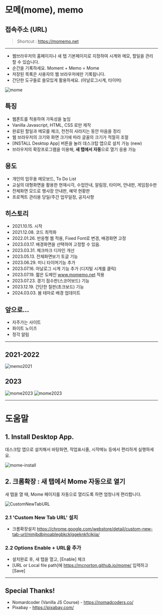 # 모메(mome), memo

## 접속주소 (URL)


> Shortcut : https://momemo.net

---

* 웹브라우저의 홈페이지나 새 탭 기본페이지로 지정하여 시계와 메모, 할일을 관리 할 수 있습니다.
* 순간을 기록하세요. Moment + Memo = Mome
* 저장된 목록은 사용자의 웹 브라우저에만 기록됩니다.
* 간단한 도구들로 쓸모있게 활용하세요. (아날로그시계, 타이머)


![mome](https://github.com/mcnorton/mome/assets/4551495/660bcb5c-fed8-451e-94e6-2965722fed24)



## 특징
* 웹폰트를 적용하여 가독성을 높임
* Vanilla Javascript, HTML, CSS 로만 제작
* 완료된 할일과 메모를 체크, 천천히 사라지는 동안 마음을 정리
* 웹 브라우저의 크기와 화면 크기에 따라 글꼴의 크기가 적절히 조절
* [INSTALL Desktop App] 버튼을 눌러 데스크탑 앱으로 설치 가능 (new)
* 브라우저의 확장프로그램을 이용해, **새 탭에서 자동**으로 열기 응용 가능

## 용도
* 개인의 업무용 메모보드, To Do List
* 교실의 대형화면을 활용한 현재시각, 수업안내, 알림장, 타이머, 안내판, 게임점수판
* 전체화면 모드로 행사장 안내판, 예약 현황판
* 프로젝트 관리용 당일/주간 업무일정, 공지사항

## 히스토리
* 2021.10.15. 시작
* 2021.12.08. 코드 최적화
* 2022.01.26. 반응형 웹 적용, Fixed Font로 변경, 배경화면 고정
* 2023.03.17. 배경화면을 선택하여 고정할 수 있음.
* 2023.03.31. 체크마크 디자인 개선
* 2023.05.13. 전체화면보기 토글 기능
* 2023.06.29. 미니 타이머기능 추가
* 2023.07.16. 아날로그 시계 기능 추가 (디지털 시계를 클릭)
* 2023.07.19. 짧은 도메인 www.momemo.net 적용
* 2023.07.23. 경기 점수판(스코어보드) 기능
* 2023.12.19. 간단한 칠판(초크보드) 기능
* 2024.03.03. 봄 테마로 배경 업데이트

## 앞으로...
* 자주가는 사이트
* 화이트 노이즈
* 정각 알림

---
 ## 2021-2022 
  ![memo2021](https://user-images.githubusercontent.com/4551495/145520765-96e5085f-88bc-4c2b-bd85-5e37fa8d4402.png)

## 2023
  ![mome2023](https://user-images.githubusercontent.com/4551495/225662986-f7f4b290-2dd8-4479-af8b-4393cea4e3ce.png)
  ![mome2023](https://user-images.githubusercontent.com/4551495/229038614-eaae12b2-33b4-4ef3-8bd5-a909584816a2.png)

---

# 도움말

## 1. Install Desktop App.
데스크탑 앱으로 설치해서 바탕화면, 작업표시줄, 시작메뉴 등에서 편리하게 실행하세요.

![mome-install](https://github.com/mcnorton/mome/assets/4551495/2e30c200-a597-4910-9610-4e3ce128675f)



## 2. 크롬확장 : 새 탭에서 Mome 자동으로 열기
새 탭을 열 때, Mome 페이지를 자동으로 열리도록 하면 엄청나게 편리합니다.

![CustomNewTabURL](https://lh3.googleusercontent.com/4lCsO0HhSqwN-U68QDFgVhLWb285-pfcoX_PHV5C6J6WuLSadROAD5iQm8kKmE8xM0qmh6XUQ0Wf0NtxFLkyB7t2=w640-h400-e365-rj-sc0x00ffffff)

### 2.1 'Custom New Tab URL' 설치
* 크롬확장설치 https://chrome.google.com/webstore/detail/custom-new-tab-url/mmjbdbjnoablegbkcklggeknkfcjkjia/

### 2.2 Options Enable + URL을 추가
* 설치완료 후, 새 탭을 열고, [Enable] 체크
* [URL or Local file path]에 https://mcnorton.github.io/mome/ 입력하고 [Save]


---

## Special Thanks!
* Nomardcoder (Vanilla JS Course) - https://nomadcoders.co/
* Pixabay - https://pixabay.com/
